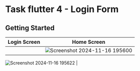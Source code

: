 # Task flutter 4 - Login Form

## Getting Started

| Login Screen | Home Screen  |
| --- | --- |
|  |![Screenshot 2024-11-16 195600](https://github.com/user-attachments/assets/36d6013a-4127-42e8-a1c2-241787947c21)
![Screenshot 2024-11-16 195622](https://github.com/user-attachments/assets/70dc9e98-ae9b-41de-a4b9-275578506f57)
  | 
